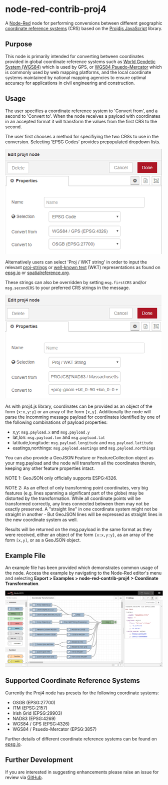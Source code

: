 # node-red-contrib-proj4
A [Node-Red](https://nodered.org/) node for performing conversions between different geographic [coordinate reference systems](https://en.wikipedia.org/wiki/Spatial_reference_system) (CRS) based on the [Proj4js JavaScript](http://proj4js.org/) library.

## Purpose
This node is primarily intended for converting between coordinates provided in global coordinate reference systems such as [World Geodetic System (WGS84)](https://en.wikipedia.org/wiki/World_Geodetic_System) which is used by GPS, or [WGS84 Psuedo-Mercator](https://en.wikipedia.org/wiki/Web_Mercator_projection) which is commonly used by web mapping platforms, and the local coordinate systems maintained by national mapping agencies to ensure optimal accuracy for applications in civil engineering and construction.

## Usage
The user specifies a coordinate reference system to 'Convert from', and a second to 'Convert to'. When the node receives a payload with coordinates in an accepted format it will transform the values from the first CRS to the second.

The user first chooses a method for specifiying the two CRSs to use in the conversion. Selecting 'EPSG Codes' provides prepopulated dropdown lists. 

![EPSG Code](images/EPSG_Code.PNG)

Alternatively users can select 'Proj / WKT string' in order to input the relevant [proj-strings](https://proj.org/usage/quickstart.html) or [well-known text](https://en.wikipedia.org/wiki/Well-known_text_representation_of_coordinate_reference_systems) (WKT) representations as found on [epsg.io](http://epsg.io/) or [spatialreference.org](https://spatialreference.org/).

These strings can also be overridden by setting `msg.firstCRS` and/or `msg.secondCRS` to your preferred CRS strings in the message. 

![Proj WKT String](images/Proj_WKT_String.PNG)

As with proj4.js library, coordinates can be provided as an object of the form `{x:x,y:y}` or an array of the form `[x,y]`. Additionally the node will parse the incomming message payload for coordinates identified by one of the following combinations of payload properties:
- x,y: `msg.payload.x` and `msg.payload.y`
- lat,lon: `msg.payload.lon` and `msg.payload.lat`
- latitude,longitude: `msg.payload.longitude` and `msg.payload.latitude`
- eastings,northings: `msg.payload.eastings` and `msg.payload.northings`

You can also provide a GeoJSON Feature or FeatureCollection object as your msg.payload and the node will transform all the coordinates therein, keeping any other feature properties intact. 

NOTE 1: GeoJSON only officially supports ESPG:4326. 

NOTE 2: As an effect of only transforming point coordinates, very big features (e.g. lines spanning a significant part of the globe) may be distorted by the transformation. While all coordinate points will be transformed correctly, any lines connected between them may not be exactly preserved. A "straight line" in one coordinate system might not be straight in another - But GeoJSON lines will be expressed as straight lines in the new coordinate system as well.

Results will be returned on the msg.payload in the same format as they were received, either an object of the form `{x:x,y:y}`, as an array of the form `[x,y]`, or as a GeoJSON object.

## Example File
An example file has been provided which demonstrates common usage of the node. Access the example by navigating to the Node-Red editor's menu and selecting **Export > Examples > node-red-contrib-proj4 > Coordinate Transformation**.

![Example Flow](images/Example_Flow.PNG)

## Supported Coordinate Reference Systems
Currently the Proj4 node has presets for the following coordinate systems:
- OSGB (EPSG:27700)
- ITM (EPSG:2157)
- Irish Grid (EPSG:29903)
- NAD83 (EPSG:4269)
- WGS84 / GPS (EPSG:4326)
- WGS84 / Psuedo-Mercator (EPSG:3857)

Further details of different coordinate reference systems can be found on [epsg.io](https://epsg.io/).

## Further Development 
If you are interested in suggesting enhancements please raise an issue for review via [GitHub](https://github.com/virtualarchitectures/node-red-contrib-proj4). 
